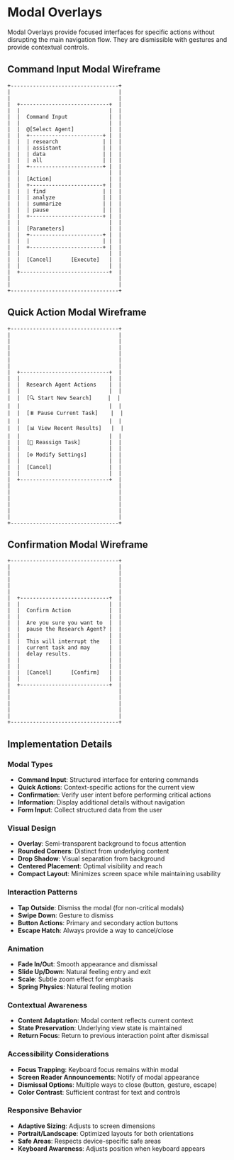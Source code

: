 # Modal Overlays

Modal Overlays provide focused interfaces for specific actions without disrupting the main navigation flow. They are dismissible with gestures and provide contextual controls.

## Command Input Modal Wireframe

```
+----------------------------------+
|                                  |
|                                  |
|  +----------------------------+  |
|  |                            |  |
|  |  Command Input             |  |
|  |                            |  |
|  |  @[Select Agent]           |  |
|  |  +-----------------------+ |  |
|  |  | research              | |  |
|  |  | assistant             | |  |
|  |  | data                  | |  |
|  |  | all                   | |  |
|  |  +-----------------------+ |  |
|  |                            |  |
|  |  [Action]                  |  |
|  |  +-----------------------+ |  |
|  |  | find                  | |  |
|  |  | analyze               | |  |
|  |  | summarize             | |  |
|  |  | pause                 | |  |
|  |  +-----------------------+ |  |
|  |                            |  |
|  |  [Parameters]              |  |
|  |  +-----------------------+ |  |
|  |  |                       | |  |
|  |  +-----------------------+ |  |
|  |                            |  |
|  |  [Cancel]      [Execute]   |  |
|  |                            |  |
|  +----------------------------+  |
|                                  |
|                                  |
+----------------------------------+
```

## Quick Action Modal Wireframe

```
+----------------------------------+
|                                  |
|                                  |
|                                  |
|                                  |
|                                  |
|                                  |
|  +----------------------------+  |
|  |                            |  |
|  |  Research Agent Actions    |  |
|  |                            |  |
|  |  [🔍 Start New Search]     |  |
|  |                            |  |
|  |  [⏸️ Pause Current Task]    |  |
|  |                            |  |
|  |  [📊 View Recent Results]   |  |
|  |                            |  |
|  |  [🔄 Reassign Task]         |  |
|  |                            |  |
|  |  [⚙️ Modify Settings]       |  |
|  |                            |  |
|  |  [Cancel]                  |  |
|  |                            |  |
|  +----------------------------+  |
|                                  |
|                                  |
|                                  |
|                                  |
|                                  |
|                                  |
+----------------------------------+
```

## Confirmation Modal Wireframe

```
+----------------------------------+
|                                  |
|                                  |
|                                  |
|                                  |
|                                  |
|  +----------------------------+  |
|  |                            |  |
|  |  Confirm Action            |  |
|  |                            |  |
|  |  Are you sure you want to  |  |
|  |  pause the Research Agent? |  |
|  |                            |  |
|  |  This will interrupt the   |  |
|  |  current task and may      |  |
|  |  delay results.            |  |
|  |                            |  |
|  |                            |  |
|  |  [Cancel]      [Confirm]   |  |
|  |                            |  |
|  +----------------------------+  |
|                                  |
|                                  |
|                                  |
|                                  |
|                                  |
+----------------------------------+
```

## Implementation Details

### Modal Types
- **Command Input**: Structured interface for entering commands
- **Quick Actions**: Context-specific actions for the current view
- **Confirmation**: Verify user intent before performing critical actions
- **Information**: Display additional details without navigation
- **Form Input**: Collect structured data from the user

### Visual Design
- **Overlay**: Semi-transparent background to focus attention
- **Rounded Corners**: Distinct from underlying content
- **Drop Shadow**: Visual separation from background
- **Centered Placement**: Optimal visibility and reach
- **Compact Layout**: Minimizes screen space while maintaining usability

### Interaction Patterns
- **Tap Outside**: Dismiss the modal (for non-critical modals)
- **Swipe Down**: Gesture to dismiss
- **Button Actions**: Primary and secondary action buttons
- **Escape Hatch**: Always provide a way to cancel/close

### Animation
- **Fade In/Out**: Smooth appearance and dismissal
- **Slide Up/Down**: Natural feeling entry and exit
- **Scale**: Subtle zoom effect for emphasis
- **Spring Physics**: Natural feeling motion

### Contextual Awareness
- **Content Adaptation**: Modal content reflects current context
- **State Preservation**: Underlying view state is maintained
- **Return Focus**: Return to previous interaction point after dismissal

### Accessibility Considerations
- **Focus Trapping**: Keyboard focus remains within modal
- **Screen Reader Announcements**: Notify of modal appearance
- **Dismissal Options**: Multiple ways to close (button, gesture, escape)
- **Color Contrast**: Sufficient contrast for text and controls

### Responsive Behavior
- **Adaptive Sizing**: Adjusts to screen dimensions
- **Portrait/Landscape**: Optimized layouts for both orientations
- **Safe Areas**: Respects device-specific safe areas
- **Keyboard Awareness**: Adjusts position when keyboard appears

